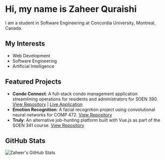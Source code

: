 # Hi, my name is Zaheer Quraishi

I am a student in Software Engineering at Concordia University, Montreal, Canada.

## My Interests
- Web Development
- Software Engineering
- Artificial Intelligence

## Featured Projects
- **Condo Connect**: A full-stack condo management application streamlining operations for residents and administrators for SOEN 390. [View Repository](https://github.com/leobrod44/Mini-Capstone) | [Live Application](https://condoconnect.site/)
- **Emotion Recognition**: A facial recognition project using convolutional neural networks for COMP 472. [View Repository](https://github.com/MaxScales/COMP472_Ai_Project_OB_20)
- **Truly**: An alternative job-hunting platform built with Vue.js as part of the SOEN 341 course. [View Repository](https://github.com/KA-devl/Truly)

## GitHub Stats
![Zaheer's GitHub Stats](https://github-readme-stats.vercel.app/api?username=zaheerqur&show_icons=true&theme=tokyonight)
